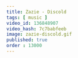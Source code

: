 ```yaml
---
title: Zazie - Discold
tags: [ music ]
video_id: 136848907
video_hash: 7c7babfeeb
image: zazie-discold.gif
published: true
order : 13000
---
```

